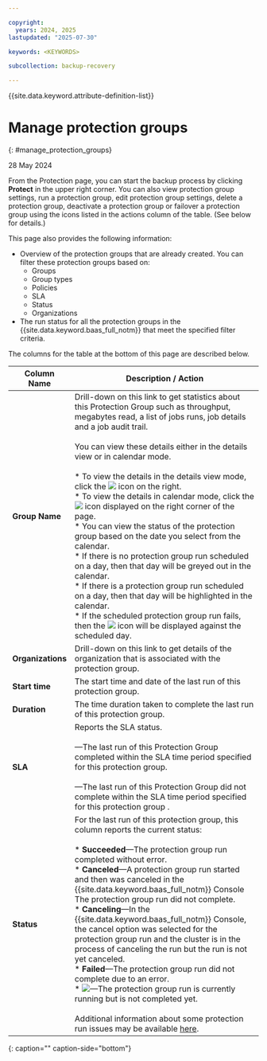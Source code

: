 ```yaml
---

copyright:
  years: 2024, 2025
lastupdated: "2025-07-30"

keywords: <KEYWORDS>

subcollection: backup-recovery

---
```


{{site.data.keyword.attribute-definition-list}}

# Manage protection groups
{: #manage_protection_groups}

28 May 2024

From the Protection page, you can start the backup process by clicking **Protect** in the upper right corner. You can also view protection group settings, run a protection group, edit protection group settings, delete a protection group, deactivate a protection group or failover a protection group using the icons listed in the actions column of the table. (See below for details.) 

This page also provides the following information:

*   Overview of the protection groups that are already created. You can filter these protection groups based on:
    *   Groups
    *   Group types
    *   Policies
    *   SLA
    *   Status
    *   Organizations
*   The run status for all the protection groups in the {{site.data.keyword.baas_full_notm}} that meet the specified filter criteria.

The columns for the table at the bottom of this page are described below.


| Column Name | Description / Action |
| --- | --- |
| **Group Name** | Drill-down on this link to get statistics about this Protection Group such as throughput, megabytes read, a list of jobs runs, job details and a job audit trail.<br><br>You can view these details either in the details view or in calendar mode.<br><br>*   To view the details in the details view mode, click the ![](../../Resources/Images/Details_View_20x20.png) icon on the right.<br>*   To view the details in calendar mode, click the ![](../../Resources/Images/calendar_mode_28x28.png) icon displayed on the right corner of the page.<br>    *   You can view the status of the protection group based on the date you select from the calendar.<br>    *   If there is no protection group run scheduled on a day, then that day will be greyed out in the calendar.<br>    *   If there is a protection group run scheduled on a day, then that day will be highlighted in the calendar.<br>    *   If the scheduled protection group run fails, then the ![](../../Resources/Images/failure_20x20.png) icon will be displayed against the scheduled day. |
| **Organizations** | Drill-down on this link to get details of the organization that is associated with the protection group. |
| **Start time** | The start time and date of the last run of this protection group. |
| **Duration** | The time duration taken to complete the last run of this protection group. |
| **SLA** | Reports the SLA status.<br><br>—The last run of this Protection Group completed within the SLA time period specified for this protection group.<br><br>—The last run of this Protection Group did not complete within the SLA time period specified for this protection group . |
| **Status** | For the last run of this protection group, this column reports the current status:<br><br>*   **Succeeded**—The protection group run completed without error.<br>*   **Canceled**—A protection group run started and then was canceled in the {{site.data.keyword.baas_full_notm}} Console The protection group run did not complete.<br>*   **Canceling**—In the {{site.data.keyword.baas_full_notm}} Console, the cancel option was selected for the protection group run and the cluster is in the process of canceling the run but the run is not yet canceled.<br>*   **Failed**—The protection group run did not complete due to an error.<br>*   ![](../../Resources/Images/ProgressBar_119x29.png)—The protection group run is currently running but is not completed yet.<br><br>Additional information about some protection run issues may be available [here](JobRunIssues.htm). |
{: caption="" caption-side="bottom"}
